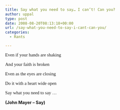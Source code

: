 ```yaml
---
title: Say what you need to say… I can’t! Can you?
author: uppal
type: post
date: 2008-08-20T08:13:18+00:00
url: /say-what-you-need-to-say-i-cant-can-you/
categories:
  - Rants

---
```

<span style="font-size:11pt;font-family:Sylfaen;">Even if your hands are shaking</span>

<span style="font-size:11pt;font-family:Sylfaen;">And your faith is broken</span>

<span style="font-size:11pt;font-family:Sylfaen;">Even as the eyes are closing</span>

<span style="font-size:11pt;font-family:Sylfaen;">Do it with a heart wide open</span>

<span style="font-size:11pt;font-family:Sylfaen;">Say what you need to say …</span>

**(John Mayer &#8211; Say)**

<!-- AdSense Now! Lite: PreFiltered - NoAds [ WP is not in the loop. ] -->